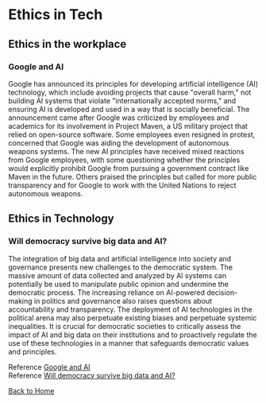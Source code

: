 # Ethics in Tech

## Ethics in the workplace

### Google and AI

Google has announced its principles for developing artificial intelligence (AI) technology, which include avoiding projects that cause "overall harm," not building AI systems that violate "internationally accepted norms," and ensuring AI is developed and used in a way that is socially beneficial. The announcement came after Google was criticized by employees and academics for its involvement in Project Maven, a US military project that relied on open-source software. Some employees even resigned in protest, concerned that Google was aiding the development of autonomous weapons systems. The new AI principles have received mixed reactions from Google employees, with some questioning whether the principles would explicitly prohibit Google from pursuing a government contract like Maven in the future. Others praised the principles but called for more public transparency and for Google to work with the United Nations to reject autonomous weapons.

## Ethics in Technology

### Will democracy survive big data and AI?

The integration of big data and artificial intelligence into society and governance presents new challenges to the democratic system. The massive amount of data collected and analyzed by AI systems can potentially be used to manipulate public opinion and undermine the democratic process. The increasing reliance on AI-powered decision-making in politics and governance also raises questions about accountability and transparency. The deployment of AI technologies in the political arena may also perpetuate existing biases and perpetuate systemic inequalities. It is crucial for democratic societies to critically assess the impact of AI and big data on their institutions and to proactively regulate the use of these technologies in a manner that safeguards democratic values and principles.

Reference [Google and AI](https://ethics.acm.org/code-of-ethics/software-engineering-code/)  
Reference [Will democracy survive big data and AI?](https://www.scientificamerican.com/article/will-democracy-survive-big-data-and-artificial-intelligence/)

[Back to Home](../../README.md)
